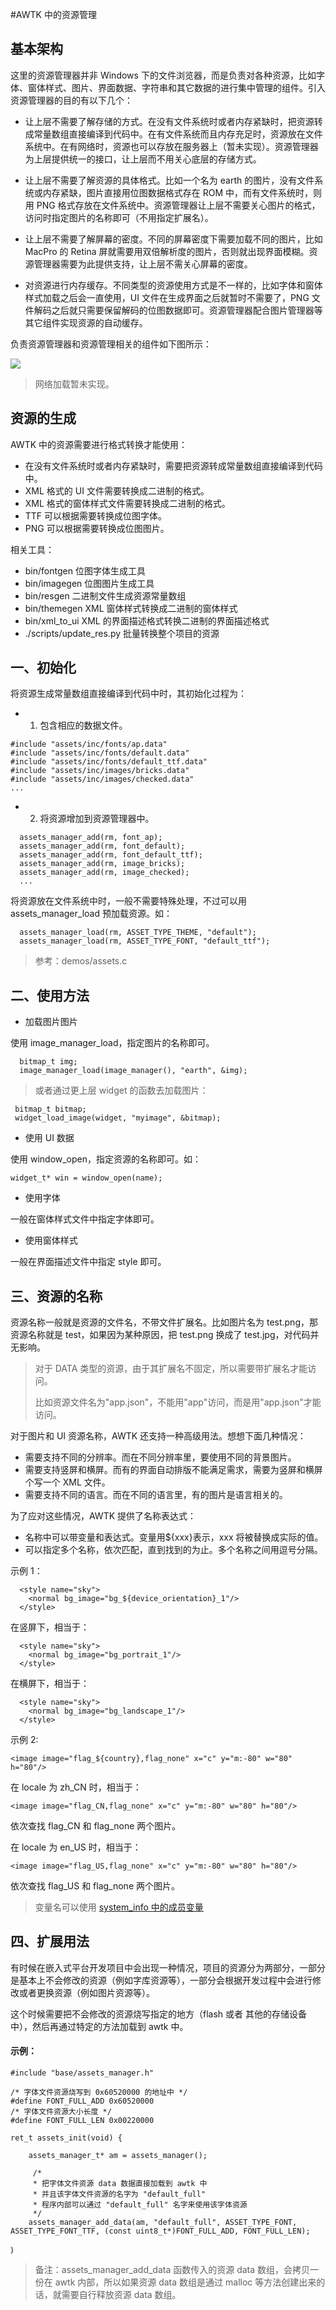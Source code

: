 #AWTK 中的资源管理

## 基本架构

这里的资源管理器并非 Windows 下的文件浏览器，而是负责对各种资源，比如字体、窗体样式、图片、界面数据、字符串和其它数据的进行集中管理的组件。引入资源管理器的目的有以下几个：

* 让上层不需要了解存储的方式。在没有文件系统时或者内存紧缺时，把资源转成常量数组直接编译到代码中。在有文件系统而且内存充足时，资源放在文件系统中。在有网络时，资源也可以存放在服务器上（暂未实现）。资源管理器为上层提供统一的接口，让上层而不用关心底层的存储方式。

* 让上层不需要了解资源的具体格式。比如一个名为 earth 的图片，没有文件系统或内存紧缺，图片直接用位图数据格式存在 ROM 中，而有文件系统时，则用 PNG 格式存放在文件系统中。资源管理器让上层不需要关心图片的格式，访问时指定图片的名称即可（不用指定扩展名）。

* 让上层不需要了解屏幕的密度。不同的屏幕密度下需要加载不同的图片，比如 MacPro 的 Retina 屏就需要用双倍解析度的图片，否则就出现界面模糊。资源管理器需要为此提供支持，让上层不需关心屏幕的密度。

* 对资源进行内存缓存。不同类型的资源使用方式是不一样的，比如字体和窗体样式加载之后会一直使用，UI 文件在生成界面之后就暂时不需要了，PNG 文件解码之后就只需要保留解码的位图数据即可。资源管理器配合图片管理器等其它组件实现资源的自动缓存。

负责资源管理器和资源管理相关的组件如下图所示：

![](images/assets_manager.png)

> 网络加载暂未实现。

## 资源的生成

AWTK 中的资源需要进行格式转换才能使用：

* 在没有文件系统时或者内存紧缺时，需要把资源转成常量数组直接编译到代码中。
* XML 格式的 UI 文件需要转换成二进制的格式。
* XML 格式的窗体样式文件需要转换成二进制的格式。
* TTF 可以根据需要转换成位图字体。
* PNG 可以根据需要转换成位图图片。

相关工具：

* bin/fontgen 位图字体生成工具
* bin/imagegen 位图图片生成工具
* bin/resgen 二进制文件生成资源常量数组
* bin/themegen XML 窗体样式转换成二进制的窗体样式
* bin/xml\_to\_ui XML 的界面描述格式转换二进制的界面描述格式
* ./scripts/update\_res.py 批量转换整个项目的资源

## 一、初始化

将资源生成常量数组直接编译到代码中时，其初始化过程为：

* 1. 包含相应的数据文件。

```
#include "assets/inc/fonts/ap.data"
#include "assets/inc/fonts/default.data"
#include "assets/inc/fonts/default_ttf.data"
#include "assets/inc/images/bricks.data"
#include "assets/inc/images/checked.data"
...
```

* 2. 将资源增加到资源管理器中。

```
  assets_manager_add(rm, font_ap);
  assets_manager_add(rm, font_default);
  assets_manager_add(rm, font_default_ttf);
  assets_manager_add(rm, image_bricks);
  assets_manager_add(rm, image_checked);
  ...
```

将资源放在文件系统中时，一般不需要特殊处理，不过可以用 assets\_manager\_load 预加载资源。如：

```
  assets_manager_load(rm, ASSET_TYPE_THEME, "default");
  assets_manager_load(rm, ASSET_TYPE_FONT, "default_ttf");
```

> 参考：demos/assets.c

## 二、使用方法

* 加载图片图片

使用 image\_manager\_load，指定图片的名称即可。

```
  bitmap_t img;
  image_manager_load(image_manager(), "earth", &img);
```

> 或者通过更上层 widget 的函数去加载图片：

```
 bitmap_t bitmap;
 widget_load_image(widget, "myimage", &bitmap);
```

* 使用 UI 数据

使用 window\_open，指定资源的名称即可。如：

```
widget_t* win = window_open(name);
```

* 使用字体

一般在窗体样式文件中指定字体即可。

* 使用窗体样式

一般在界面描述文件中指定 style 即可。

## 三、资源的名称

资源名称一般就是资源的文件名，不带文件扩展名。比如图片名为 test.png，那资源名称就是 test，如果因为某种原因，把 test.png 换成了 test.jpg，对代码并无影响。

> 对于 DATA 类型的资源，由于其扩展名不固定，所以需要带扩展名才能访问。
>
> 比如资源文件名为"app.json"，不能用"app"访问，而是用"app.json"才能访问。

对于图片和 UI 资源名称，AWTK 还支持一种高级用法。想想下面几种情况：

* 需要支持不同的分辨率。而在不同分辨率里，要使用不同的背景图片。
* 需要支持竖屏和横屏。而有的界面自动排版不能满足需求，需要为竖屏和横屏个写一个 XML 文件。
* 需要支持不同的语言。而在不同的语言里，有的图片是语言相关的。

为了应对这些情况，AWTK 提供了名称表达式：

* 名称中可以带变量和表达式。变量用${xxx}表示，xxx 将被替换成实际的值。
* 可以指定多个名称，依次匹配，直到找到的为止。多个名称之间用逗号分隔。

示例 1：

```
  <style name="sky">
    <normal bg_image="bg_${device_orientation}_1"/>
  </style>
```

在竖屏下，相当于：

```
  <style name="sky">
    <normal bg_image="bg_portrait_1"/>
  </style>
```

在横屏下，相当于：

```
  <style name="sky">
    <normal bg_image="bg_landscape_1"/>
  </style>
```

示例 2:

```
<image image="flag_${country},flag_none" x="c" y="m:-80" w="80" h="80"/>
```

在 locale 为 zh\_CN 时，相当于：

```
<image image="flag_CN,flag_none" x="c" y="m:-80" w="80" h="80"/>
```

依次查找 flag\_CN 和 flag\_none 两个图片。

在 locale 为 en\_US 时，相当于：

```
<image image="flag_US,flag_none" x="c" y="m:-80" w="80" h="80"/>
```

依次查找 flag\_US 和 flag\_none 两个图片。

> 变量名可以使用 [system\_info 中的成员变量](https://github.com/zlgopen/awtk/blob/master/docs/manual/system_info_t.md)

## 四、扩展用法

有时候在嵌入式平台开发项目中会出现一种情况，项目的资源分为两部分，一部分是基本上不会修改的资源（例如字库资源等），一部分会根据开发过程中会进行修改或者更换资源（例如图片资源等）。

这个时候需要把不会修改的资源烧写指定的地方（flash 或者 其他的存储设备中），然后再通过特定的方法加载到 awtk 中。

#### 示例：

```
#include "base/assets_manager.h"

/* 字体文件资源烧写到 0x60520000 的地址中 */
#define FONT_FULL_ADD 0x60520000
/* 字体文件资源大小长度 */
#define FONT_FULL_LEN 0x00220000

ret_t assets_init(void) {

    assets_manager_t* am = assets_manager();
    
     /* 
     * 把字体文件资源 data 数据直接加载到 awtk 中
     * 并且该字体文件资源的名字为 "default_full"
     * 程序内部可以通过 "default_full" 名字来使用该字体资源
     */
	assets_manager_add_data(am, "default_full", ASSET_TYPE_FONT, ASSET_TYPE_FONT_TTF, (const uint8_t*)FONT_FULL_ADD, FONT_FULL_LEN);
	
｝
```

> 备注：assets_manager_add_data 函数传入的资源 data 数组，会拷贝一份在 awtk 内部，所以如果资源 data 数组是通过 malloc 等方法创建出来的话，就需要自行释放资源 data 数组。
